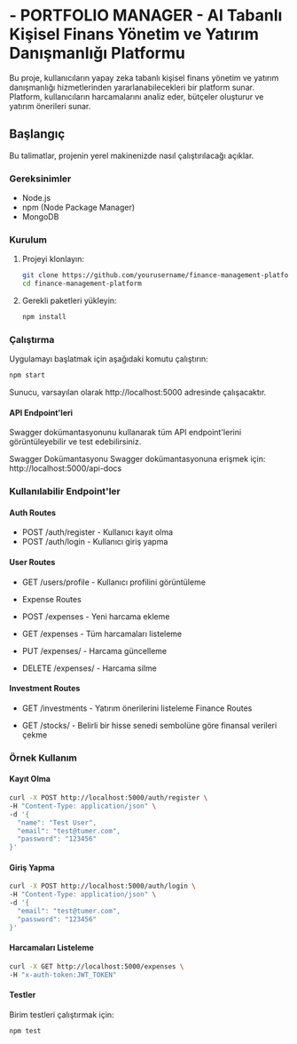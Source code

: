 # - PORTFOLIO MANAGER - AI Tabanlı Kişisel Finans Yönetim ve Yatırım Danışmanlığı Platformu

Bu proje, kullanıcıların yapay zeka tabanlı kişisel finans yönetim ve yatırım danışmanlığı hizmetlerinden yararlanabilecekleri bir platform sunar. Platform, kullanıcıların harcamalarını analiz eder, bütçeler oluşturur ve yatırım önerileri sunar.

## Başlangıç

Bu talimatlar, projenin yerel makinenizde nasıl çalıştırılacağı açıklar.

### Gereksinimler

- Node.js
- npm (Node Package Manager)
- MongoDB

### Kurulum

1. Projeyi klonlayın:

    ```sh
    git clone https://github.com/yourusername/finance-management-platform.git
    cd finance-management-platform
    ```

2. Gerekli paketleri yükleyin:

    ```sh
    npm install
    ```

### Çalıştırma

Uygulamayı başlatmak için aşağıdaki komutu çalıştırın:

```sh
npm start
``` 
Sunucu, varsayılan olarak http://localhost:5000 adresinde çalışacaktır.

#### API Endpoint'leri

Swagger dokümantasyonunu kullanarak tüm API endpoint'lerini görüntüleyebilir ve test edebilirsiniz.

Swagger Dokümantasyonu
Swagger dokümantasyonuna erişmek için: http://localhost:5000/api-docs

### Kullanılabilir Endpoint'ler
#### Auth Routes

- POST /auth/register - Kullanıcı kayıt olma
- POST /auth/login - Kullanıcı giriş yapma

#### User Routes

- GET /users/profile - Kullanıcı profilini görüntüleme
- Expense Routes

- POST /expenses - Yeni harcama ekleme
- GET /expenses - Tüm harcamaları listeleme
- PUT /expenses/ - Harcama güncelleme
- DELETE /expenses/ - Harcama silme

#### Investment Routes

- GET /investments - Yatırım önerilerini listeleme
Finance Routes

- GET /stocks/ - Belirli bir hisse senedi sembolüne göre finansal verileri çekme

### Örnek Kullanım

#### Kayıt Olma
```sh
curl -X POST http://localhost:5000/auth/register \
-H "Content-Type: application/json" \
-d '{
  "name": "Test User",
  "email": "test@tumer.com",
  "password": "123456"
}'
```
#### Giriş Yapma
```sh
curl -X POST http://localhost:5000/auth/login \
-H "Content-Type: application/json" \
-d '{
  "email": "test@tumer.com",
  "password": "123456"
}'
```

#### Harcamaları Listeleme
```sh
curl -X GET http://localhost:5000/expenses \
-H "x-auth-token:JWT_TOKEN"
```

#### Testler

Birim testleri çalıştırmak için:

```sh
npm test
```